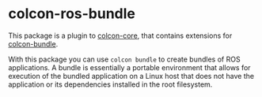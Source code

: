# colcon-ros-bundle

This package is a plugin to [colcon-core](https://github.com/colcon/colcon-core.git),
that contains extensions for [colcon-bundle](https://github.com/colcon/colcon-bundle).

With this package you can use `colcon bundle` to create bundles of ROS applications. A
bundle is essentially a portable environment that allows for execution  of the
bundled application on a Linux host that does not have the application
or its dependencies installed in the root filesystem.
